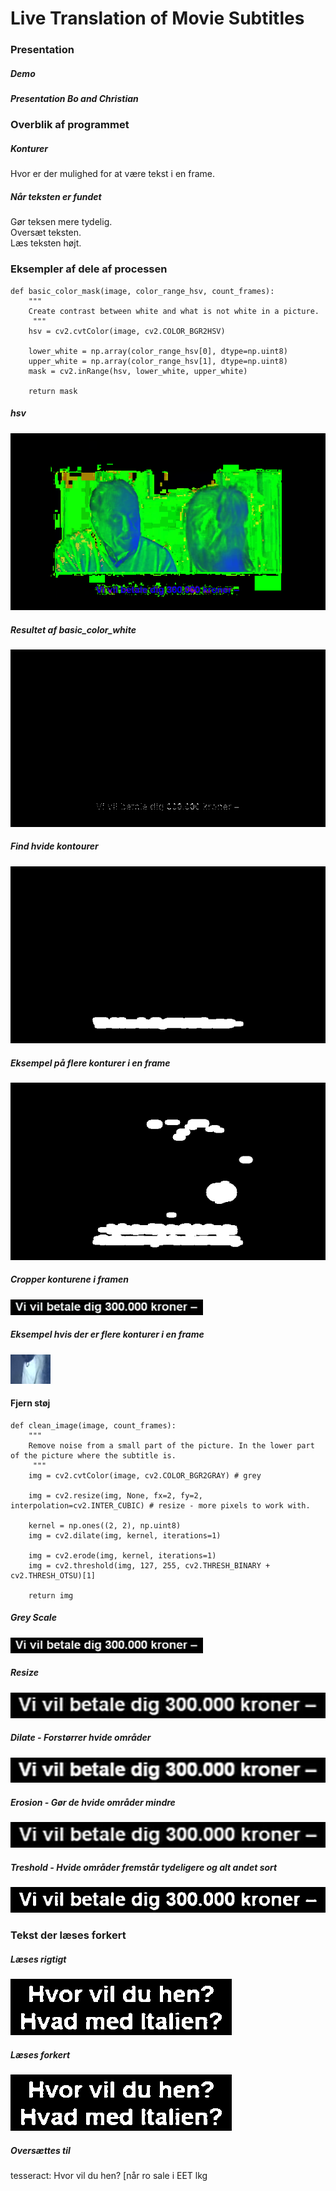 # Live Translation of Movie Subtitles
### Presentation

##### Demo

##### Presentation Bo and Christian

### Overblik af programmet
##### Konturer
Hvor er der mulighed for at være tekst i en frame.  

##### Når teksten er fundet
Gør teksen mere tydelig.  
Oversæt teksten.  
Læs teksten højt.  

### Eksempler af dele af processen
```
def basic_color_mask(image, color_range_hsv, count_frames):
    """ 
    Create contrast between white and what is not white in a picture.
     """
    hsv = cv2.cvtColor(image, cv2.COLOR_BGR2HSV)
    
    lower_white = np.array(color_range_hsv[0], dtype=np.uint8)
    upper_white = np.array(color_range_hsv[1], dtype=np.uint8)
    mask = cv2.inRange(hsv, lower_white, upper_white)

    return mask
 ```   
  ##### hsv
  ![alt text](https://github.com/Weiqifan1/PyProjectImpossibleCollege/blob/presentation/data/output/frames/01basic_color_mask_COLOR_BGR2HSV/600basic_color_mask_COLOR_BGR2HSV.png)  
  
 ##### Resultet af basic_color_white
 ![alt text](https://github.com/Weiqifan1/PyProjectImpossibleCollege/blob/presentation/data/output/frames/01c_basic_color_mask_after_inRange/600basic_color_mask_after_inRange.png)   
 
 ##### Find hvide kontourer
  ![alt text](https://github.com/Weiqifan1/PyProjectImpossibleCollege/blob/presentation/data/output/frames/03white_contours_find_contours/600find_contours.png)   
  
 ##### Eksempel på flere konturer i en frame
 ![alt text](https://github.com/Weiqifan1/PyProjectImpossibleCollege/blob/presentation/data/output/frames/03white_contours_find_contours/650find_contours.png)  
 
##### Cropper konturene i framen
 ![alt text](https://github.com/Weiqifan1/PyProjectImpossibleCollege/blob/presentation/data/output/frames/04crop_image/600_001_crop_image.png
 )  
 
 ##### Eksempel hvis der er flere konturer i en frame
  ![alt text](https://github.com/Weiqifan1/PyProjectImpossibleCollege/blob/presentation/data/output/frames/04crop_image/650_009_crop_image.png)  

#### Fjern støj
```
def clean_image(image, count_frames):
    """ 
    Remove noise from a small part of the picture. In the lower part of the picture where the subtitle is.
     """
    img = cv2.cvtColor(image, cv2.COLOR_BGR2GRAY) # grey

    img = cv2.resize(img, None, fx=2, fy=2, interpolation=cv2.INTER_CUBIC) # resize - more pixels to work with.
    
    kernel = np.ones((2, 2), np.uint8)
    img = cv2.dilate(img, kernel, iterations=1)
    
    img = cv2.erode(img, kernel, iterations=1)
    img = cv2.threshold(img, 127, 255, cv2.THRESH_BINARY + cv2.THRESH_OTSU)[1]
    
    return img
```
##### Grey Scale
  ![alt text](https://github.com/Weiqifan1/PyProjectImpossibleCollege/blob/presentation/data/output/frames/05color_bgr2gray/600_grey_image.png)  
  
##### Resize
![alt text](https://github.com/Weiqifan1/PyProjectImpossibleCollege/blob/presentation/data/output/frames/06resize/600_resize_image.png)  
##### Dilate - Forstørrer hvide områder
![alt text](https://github.com/Weiqifan1/PyProjectImpossibleCollege/blob/presentation/data/output/frames/07dilate/600_dilate_image.png)

##### Erosion - Gør de hvide områder mindre
![alt text](https://github.com/Weiqifan1/PyProjectImpossibleCollege/blob/presentation/data/output/frames/08erode/600_erode_image.png)

##### Treshold - Hvide områder fremstår tydeligere og alt andet sort
![alt text](https://github.com/Weiqifan1/PyProjectImpossibleCollege/blob/presentation/data/output/frames/09clean_img_after_threshold/600_clean_image_after_threshold.png)  

### Tekst der læses forkert
##### Læses rigtigt
![alt text](https://github.com/Weiqifan1/PyProjectImpossibleCollege/blob/saveframes/data/output/frames/1050_001_6clean.png)  

##### Læses forkert
![alt text](https://github.com/Weiqifan1/PyProjectImpossibleCollege/blob/saveframes/data/output/frames/1000_001_6clean.png)  

##### Oversættes til
 tesseract: Hvor vil du hen? [når ro sale i EET lkg   

